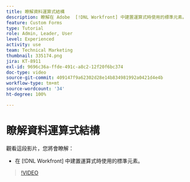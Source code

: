 ```yaml
---
title: 瞭解資料運算式結構
description: 瞭解在 Adobe  [!DNL Workfront] 中建置運算式時使用的標準元素。
feature: Custom Forms
type: Tutorial
role: Admin, Leader, User
level: Experienced
activity: use
team: Technical Marketing
thumbnail: 335174.png
jira: KT-8911
exl-id: 9696c36a-ffde-491c-a8c2-12f20f6bc374
doc-type: video
source-git-commit: 409147f9a62302d28e14b834981992a0421d4e4b
workflow-type: tm+mt
source-wordcount: '34'
ht-degree: 100%

---
```


# 瞭解資料運算式結構

觀看這段影片，您將會瞭解：

* 在 [!DNL Workfront] 中建置運算式時使用的標準元素。

>[!VIDEO](https://video.tv.adobe.com/v/335174/?quality=12&learn=on)
